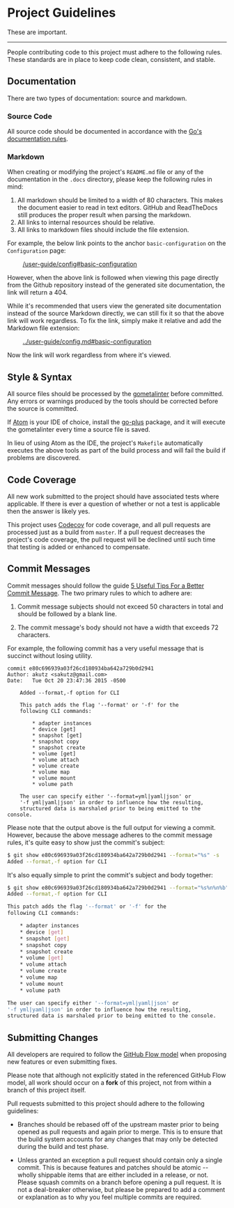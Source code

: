 # Project Guidelines

These are important.

---

People contributing code to this project must adhere to the following rules.
These standards are in place to keep code clean, consistent, and stable.

## Documentation
There are two types of documentation: source and markdown.

### Source Code
All source code should be documented in accordance with the
[Go's documentation rules](http://blog.golang.org/godoc-documenting-go-code).

### Markdown
When creating or modifying the project's `README.md` file or any of the
documentation in the `.docs` directory, please keep the following rules in
mind:

1. All markdown should be limited to a width of 80 characters. This makes
the document easier to read in text editors. GitHub and ReadTheDocs still
produces the proper result when parsing the markdown.
2. All links to internal resources should be relative.
3. All links to markdown files should include the file extension.

For example, the below link points to the anchor `basic-configuration` on the
`Configuration` page:

&nbsp;&nbsp;&nbsp;&nbsp;&nbsp;&nbsp;&nbsp;&nbsp;
[/user-guide/config#basic-configuration](/user-guide/config#basic-configuration)

However, when the above link is followed when viewing this page directly from
the Github repository instead of the generated site documentation, the link
will return a 404.

While it's recommended that users view the generated site documentation instead
of the source Markdown directly, we can still fix it so that the above link
will work regardless. To fix the link, simply make it relative and add the
Markdown file extension:

&nbsp;&nbsp;&nbsp;&nbsp;&nbsp;&nbsp;&nbsp;&nbsp;
[../user-guide/config.md#basic-configuration](../user-guide/config.md#basic-configuration)

Now the link will work regardless from where it's viewed.

## Style & Syntax
All source files should be processed by the
[gometalinter](https://github.com/alecthomas/gometalinter) before committed. Any
errors or warnings produced by the tools should be corrected before the source
is committed.

If [Atom](https://atom.io/) is your IDE of choice, install the
[go-plus](https://atom.io/packages/go-plus) package, and it will execute the
gometalinter every time a source file is saved.

In lieu of using Atom as the IDE, the project's `Makefile` automatically
executes the above tools as part of the build process and will fail the build
if problems are discovered.

## Code Coverage
All new work submitted to the project should have associated tests where
applicable. If there is ever a question of whether or not a test is applicable
then the answer is likely yes.

This project uses
[Codecov](https://codecov.io/github/emccode/libstorage) for code coverage, and
all pull requests are processed just as a build from `master`. If a pull request
decreases the project's code coverage, the pull request will be declined until
such time that testing is added or enhanced to compensate.

## Commit Messages
Commit messages should follow the guide [5 Useful Tips For a Better Commit
Message](https://robots.thoughtbot.com/5-useful-tips-for-a-better-commit-message).
The two primary rules to which to adhere are:

  1. Commit message subjects should not exceed 50 characters in total and
     should be followed by a blank line.

  2. The commit message's body should not have a width that exceeds 72
     characters.

For example, the following commit has a very useful message that is succinct
without losing utility.

```text
commit e80c696939a03f26cd180934ba642a729b0d2941
Author: akutz <sakutz@gmail.com>
Date:   Tue Oct 20 23:47:36 2015 -0500

    Added --format,-f option for CLI

    This patch adds the flag '--format' or '-f' for the
    following CLI commands:

        * adapter instances
        * device [get]
        * snapshot [get]
        * snapshot copy
        * snapshot create
        * volume [get]
        * volume attach
        * volume create
        * volume map
        * volume mount
        * volume path

    The user can specify either '--format=yml|yaml|json' or
    '-f yml|yaml|json' in order to influence how the resulting,
    structured data is marshaled prior to being emitted to the console.
```

Please note that the output above is the full output for viewing a commit.
However, because the above message adheres to the commit message rules, it's
quite easy to show just the commit's subject:

```sh
$ git show e80c696939a03f26cd180934ba642a729b0d2941 --format="%s" -s
Added --format,-f option for CLI
```

It's also equally simple to print the commit's subject and body together:

```sh
$ git show e80c696939a03f26cd180934ba642a729b0d2941 --format="%s%n%n%b" -s
Added --format,-f option for CLI

This patch adds the flag '--format' or '-f' for the
following CLI commands:

    * adapter instances
    * device [get]
    * snapshot [get]
    * snapshot copy
    * snapshot create
    * volume [get]
    * volume attach
    * volume create
    * volume map
    * volume mount
    * volume path

The user can specify either '--format=yml|yaml|json' or
'-f yml|yaml|json' in order to influence how the resulting,
structured data is marshaled prior to being emitted to the console.
```

## Submitting Changes
All developers are required to follow the
[GitHub Flow model](https://guides.github.com/introduction/flow/) when
proposing new features or even submitting fixes.

Please note that although not explicitly stated in the referenced GitHub Flow
model, all work should occur on a __fork__ of this project, not from within a
branch of this project itself.

Pull requests submitted to this project should adhere to the following
guidelines:

  * Branches should be rebased off of the upstream master prior to being
    opened as pull requests and again prior to merge. This is to ensure that
    the build system accounts for any changes that may only be detected during
    the build and test phase.

  * Unless granted an exception a pull request should contain only a single
    commit. This is because features and patches should be atomic -- wholly
    shippable items that are either included in a release, or not. Please
    squash commits on a branch before opening a pull request. It is not a
    deal-breaker otherwise, but please be prepared to add a comment or
    explanation as to why you feel multiple commits are required.
